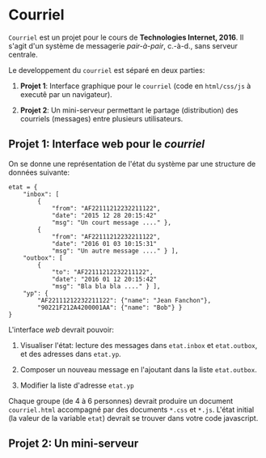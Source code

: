 # Courriel

`Courriel` est un projet  pour le cours de
__Technologies Internet, 2016__.
Il s'agit d'un système de messagerie _pair-à-pair_,
c.-à-d., sans serveur centrale.

Le developpement du `courriel` est séparé en deux parties:

1.  __Projet 1__: Interface graphique pour le `courriel` (code en `html/css/js`
    à executê par un navigateur).

2.  __Projet 2__: Un mini-serveur permettant le partage (distribution)
    des courriels (messages) entre plusieurs utilisateurs.

## Projet 1: Interface web pour le _courriel_

On se donne une représentation de l'état du système par une structure
de données suivante:

    etat = {
        "inbox": [
            {
                "from": "AF22111212232211122",
                "date": "2015 12 28 20:15:42"
                "msg": "Un court message ...." },
            {
                "from": "AF22111212232211122",
                "date": "2016 01 03 10:15:31"
                "msg": "Un autre message ...." } ],
        "outbox": [
            {
                "to": "AF22111212232211122",
                "date": "2016 01 12 20:15:42"
                "msg": "Bla bla bla ...." } ],
        "yp": {
            "AF22111212232211122": {"name": "Jean Fanchon"},
            "90221F212A4200001AA": {"name": "Bob"} }
    }

L'interface _web_ devrait pouvoir:

1.  Visualiser l'état: lecture des messages dans `etat.inbox` et
`etat.outbox`, et des adresses dans `etat.yp`.

2.  Composer un nouveau message en l'ajoutant dans la liste `etat.outbox`.

3.  Modifier la liste d'adresse `etat.yp`

Chaque groupe (de 4 à 6 personnes) devrait produire un document
`courriel.html` accompagné par des documents `*.css` et `*.js`. L'état
initial (la valeur de la variable `etat`) devrait se trouver dans votre
code javascript.

## __Projet 2__: Un mini-serveur
